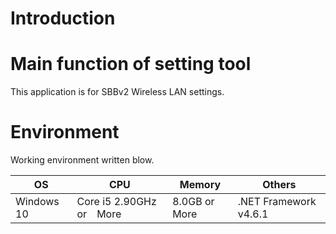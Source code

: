 # Introduction

# Main function of setting tool 

This application is for SBBv2 Wireless LAN settings.

# Environment

Working environment written blow.

| OS | CPU | Memory | Others |
| --- | --- | --- | --- |
| Windows 10 | Core i5 2.90GHz or　More | 8.0GB or More | .NET Framework v4.6.1 |
